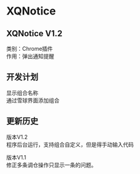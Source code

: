 ﻿# XQNotice  
XQNotice V1.2  
------------
类别：Chrome插件  
作用：弹出通知提醒  

开发计划
------------  
显示组合名称  
通过雪球界面添加组合  

更新历史
------------
版本V1.2  
程序后台运行，支持组合自定义，但是得手动输入代码  
  
版本V1.1  
修正多条调仓操作只显示一条的问题。  


